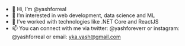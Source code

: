 - 👋 Hi, I’m @yashforreal
- 👀 I’m interested in web development, data science and ML
- 🌱 I’ve worked with technologies like .NET Core and ReactJS
- 📫 You can connect with me via twitter: @yashforeverr or instagram: @yashforreal or email: yka.yash@gmail.com
<!-- - 💞️ I’m looking to collaborate on Java or Python based projects for the time being -->
<!---
yashforreal/yashforreal is a ✨ special ✨ repository because its `README.md` (this file) appears on your GitHub profile.
You can click the Preview link to take a look at your changes.
--->
